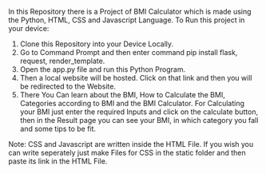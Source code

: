 In this Repository there is a Project of BMI Calculator which is made using the Python, HTML, CSS and Javascript Language. To Run this project in your device:
1) Clone this Repository into your Device Locally.
2) Go to Command Prompt and then enter command pip install flask, request, render_template.
3) Open the app.py file and run this Python Program.
4) Then a local website will be hosted. Click on that link and then you will be redirected to the Website.
5) There You Can learn about the BMI, How to Calculate the BMI, Categories according to BMI and the BMI Calculator.
  For Calculating your BMI just enter the required Inputs and click on the calculate button, then in the Result page you can see your BMI, in which category you fall and some tips to be fit.

Note: CSS and Javascript are written inside the HTML File. If you wish you can write seperately just make Files for CSS in the static folder and then paste its link in the HTML File.
